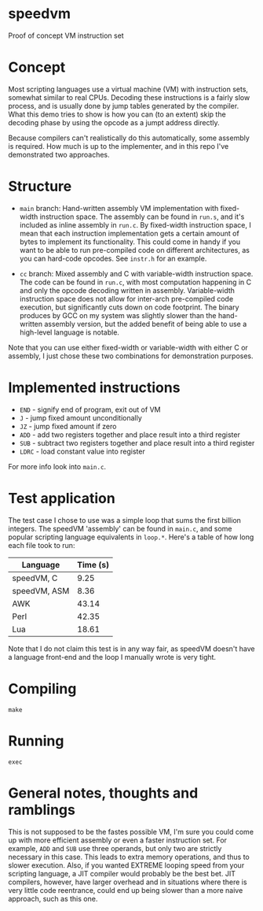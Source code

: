 # speedvm
Proof of concept VM instruction set

# Concept
Most scripting languages use a virtual machine (VM) with instruction sets, somewhat similar to real CPUs.
Decoding these instructions is a fairly slow process, and is usually done by jump tables generated by the compiler.
What this demo tries to show is how you can (to an extent) skip the decoding phase by using the opcode as a jumpt address directly.

Because compilers can't realistically do this automatically, some assembly is required. How much is up to the implementer, and in
this repo I've demonstrated two approaches.

# Structure

+ `main` branch: Hand-written assembly VM implementation with fixed-width instruction space. The assembly can be found in `run.s`, and it's
included as inline assembly in `run.c`. By fixed-width instruction space, I mean that each instruction implementation gets a certain amount of bytes
to implement its functionality. This could come in handy if you want to be able to run pre-compiled code on different architectures, as you can hard-code
opcodes. See `instr.h` for an example.

+ `cc` branch: Mixed assembly and C with variable-width instruction space. The code can be found in `run.c`, with most computation happening in C
and only the opcode decoding written in assembly. Variable-width instruction space does not allow for inter-arch pre-compiled code execution, but significantly
cuts down on code footprint. The binary produces by GCC on my system was slightly slower than the hand-written assembly version, but the added benefit of
being able to use a high-level language is notable.

Note that you can use either fixed-width or variable-width with either C or assembly, I just chose these two combinations for demonstration purposes.

# Implemented instructions
+ `END` - signify end of program, exit out of VM
+ `J` - jump fixed amount unconditionally
+ `JZ` - jump fixed amount if zero
+ `ADD` - add two registers together and place result into a third register
+ `SUB` - subtract two registers together and place result into a third register
+ `LDRC` - load constant value into register

For more info look into `main.c`.

# Test application
The test case I chose to use was a simple loop that sums the first billion integers. The speedVM 'assembly' can be found in `main.c`, and some popular
scripting language equivalents in `loop.*`. Here's a table of how long each file took to run:

| Language     | Time (s) |
|--------------|----------|
| speedVM, C   | 9.25     |
| speedVM, ASM | 8.36     |
| AWK          | 43.14    |
| Perl         | 42.35    |
| Lua          | 18.61    |

Note that I do not claim this test is in any way fair, as speedVM doesn't have a language front-end and the loop I manually wrote is very tight.

# Compiling
`make`

# Running
`exec`

# General notes, thoughts and ramblings
This is not supposed to be the fastes possible VM, I'm sure you could come up with more efficient assembly or even a faster instruction set. For example,
`ADD` and `SUB` use three operands, but only two are strictly necessary in this case. This leads to extra memory operations, and thus to slower execution.
Also, if you wanted EXTREME looping speed from your scripting language, a JIT compiler would probably be the best bet. JIT compilers, however, have larger
overhead and in situations where there is very little code reentrance, could end up being slower than a more naive approach, such as this one.
